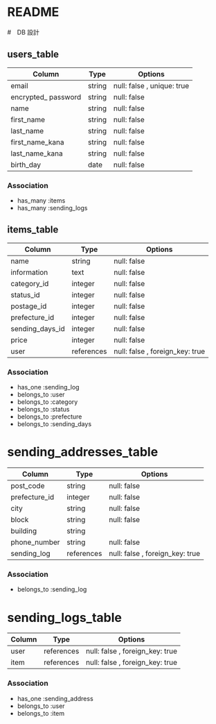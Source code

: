 # README

#　DB 設計

## users_table

| Column              | Type    | Options                    |
| ------------------- | ------- | -------------------------- |
| email               | string  | null: false , unique: true |
| encrypted_ password | string  | null: false                |
| name                | string  | null: false                |
| first_name          | string  | null: false                |
| last_name           | string  | null: false                |
| first_name_kana     | string  | null: false                |
| last_name_kana      | string  | null: false                |
| birth_day           | date    | null: false                |


### Association
* has_many :items
* has_many :sending_logs

## items_table

| Column              | Type       | Options                         |
| ------------------- | ---------- | ------------------------------- |
| name                | string     | null: false                     |
| information         | text       | null: false                     |
| category_id         | integer    | null: false                     |
| status_id           | integer    | null: false                     |
| postage_id          | integer    | null: false                     |
| prefecture_id       | integer    | null: false                     |
| sending_days_id     | integer    | null: false                     |
| price               | integer    | null: false                     |
| user                | references | null: false , foreign_key: true |

### Association
- has_one :sending_log
- belongs_to :user
- belongs_to :category
- belongs_to :status
- belongs_to :prefecture
- belongs_to :sending_days


# sending_addresses_table
| Column              | Type       | Options                         |
| ------------------- | ---------- | ------------------------------- |
| post_code           | string     | null: false                     |
| prefecture_id       | integer    | null: false                     |
| city                | string     | null: false                     |
| block               | string     | null: false                     |
| building            | string     |                                 |
| phone_number        | string     | null: false                     |
| sending_log         | references | null: false , foreign_key: true |


### Association
- belongs_to :sending_log

# sending_logs_table

| Column              | Type       | Options                         |
| ------------------- | ---------- | ------------------------------- |
| user                | references | null: false , foreign_key: true |
| item                | references | null: false , foreign_key: true |

### Association
- has_one :sending_address
- belongs_to :user
- belongs_to :item
